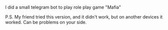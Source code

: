 I did a small telegram bot to play role play game "Mafia"

P.S. My friend tried this version, and it didn't work, but on another devices it worked. Can be problems on your side.
